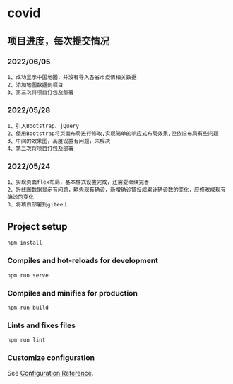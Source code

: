 # covid

## 项目进度，每次提交情况

### 2022/06/05
```
1、成功显示中国地图，并没有导入各省市疫情相关数据
2、添加地图数据到项目
3、第三次将项目打包及部署
```

### 2022/05/28
```
1、引入Bootstrap、jQuery
2、使用Bootstrap将页面布局进行修改,实现简单的响应式布局效果,但依旧布局有些问题
3、中间的效果图，高度设置有问题，未解决
4、第二次将项目打包及部署
```

### 2022/05/24
```
1、实现页面flex布局，基本样式设置完成，还需要继续完善
2、折线图数据显示有问题，缺失现有确诊，新增确诊错设成累计确诊数的变化，应修改成现有确诊的变化
3、将项目部署到gitee上
```

## Project setup
```
npm install
```

### Compiles and hot-reloads for development
```
npm run serve
```

### Compiles and minifies for production
```
npm run build
```

### Lints and fixes files
```
npm run lint
```

### Customize configuration
See [Configuration Reference](https://cli.vuejs.org/config/).


